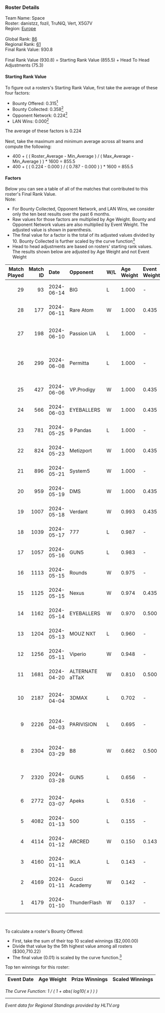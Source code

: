 ### Roster Details<br />
Team Name: Space<br />
Roster: danistzz, fozil, TruNiQ, Vert, X5G7V<br />
Region: [Europe]( ../standings_europe.md)<br />
<br />
Global Rank: [86](../standings_global.md)<br />
Regional Rank: [61]( ../standings_europe.md)<br />
Final Rank Value:  930.8<br />
<br />
Final Rank Value (930.8) = Starting Rank Value (855.5) + Head To Head Adjustments (75.3)<br />

#### Starting Rank Value<br />
To figure out a rosters's Starting Rank Value, first take the average of these four factors:<br />
- Bounty Offered: 0.315[<sup>1</sup>](#table2)
- Bounty Collected: 0.358[<sup>2</sup>](#table1)
- Opponent Network: 0.224[<sup>2</sup>](#table1)
- LAN Wins: 0.000[<sup>2</sup>](#table1)

The average of these factors is 0.224<br />
<br />
Next, take the maximum and minimum average across all teams and compute the following:<br />
- 400 + ( ( Roster_Average - Min_Average ) / ( Max_Average - Min_Average ) ) * 1600 = 855.5
- 400 + ( ( 0.224 - 0.000 ) / ( 0.787 - 0.000 ) ) * 1600 = 855.5


#### Factors<br />
Below you can see a table of all of the matches that contributed to this roster's Final Rank Value.<br />
Note:<br />

- For Bounty Collected, Opponent Network, and LAN Wins, we consider only the ten best results over the past 6 months.
- Raw values for those factors are multiplied by Age Weight. Bounty and Opponent Network values are also multiplied by Event Weight. The adjusted value is shown in parenthesis.
- The final value for a factor is the total of its adjusted values divided by 10. Bounty Collected is further scaled by the curve function[<sup>3</sup>](#curveFunction)
- Head to head adjustments are based on rosters' starting rank values. The results shown below are adjusted by Age Weight and not Event Weight
<span id="table1"></span><br />


| Match Played | Match ID | Date       | Opponent        | W/L | Age Weight | Event Weight | Bounty Collected | Opponent Network | LAN Wins  | H2H Adj. | Roster                                    |
| -: | -: | :- | :- | :- | :- | :- | :- | :- | :- | -: | :- |
|           29 |       93 | 2024-06-14 | BIG             | L   | 1.000      | -            | -                | -                | -         |    -1.90 | danistzz, fozil, TruNiQ, Vert, X5G7V      |
|           28 |      177 | 2024-06-11 | Rare Atom       | W   | 1.000      | 0.435        | -                | 0.218 (0.095)    | 0 (0.000) |     6.38 | danistzz, fozil, TruNiQ, Vert, X5G7V      |
|           27 |      198 | 2024-06-10 | Passion UA      | L   | 1.000      | -            | -                | -                | -         |   -10.01 | danistzz, fozil, H4SAN4TOR, Vert, X5G7V   |
|           26 |      299 | 2024-06-08 | Permitta        | L   | 1.000      | -            | -                | -                | -         |   -14.37 | danistzz, fozil, H4SAN4TOR, TruNiQ, X5G7V |
|           25 |      427 | 2024-06-06 | VP.Prodigy      | W   | 1.000      | 0.435        | 0.033 (0.014)    | 0.518 (0.225)    | 0 (0.000) |    17.08 | danistzz, fozil, TruNiQ, Vert, X5G7V      |
|           24 |      566 | 2024-06-03 | EYEBALLERS      | W   | 1.000      | 0.435        | 0.006 (0.002)    | 0.653 (0.284)    | 0 (0.000) |    14.32 | danistzz, fozil, TruNiQ, Vert, X5G7V      |
|           23 |      781 | 2024-05-25 | 9 Pandas        | L   | 1.000      | -            | -                | -                | -         |    -6.75 | danistzz, fozil, TruNiQ, Vert, X5G7V      |
|           22 |      824 | 2024-05-23 | Metizport       | W   | 1.000      | 0.435        | 0.073 (0.032)    | 0.587 (0.255)    | 0 (0.000) |    22.55 | danistzz, fozil, TruNiQ, Vert, X5G7V      |
|           21 |      896 | 2024-05-21 | System5         | W   | 1.000      | -            | -                | -                | 0 (0.000) |     4.37 | danistzz, fozil, TruNiQ, Vert, X5G7V      |
|           20 |      959 | 2024-05-19 | DMS             | W   | 1.000      | 0.435        | 0.004 (0.002)    | 0.473 (0.205)    | 0 (0.000) |    17.37 | danistzz, fozil, TruNiQ, Vert, X5G7V      |
|           19 |     1007 | 2024-05-18 | Verdant         | W   | 0.993      | 0.435        | 0.013 (0.006)    | 0.308 (0.133)    | 0 (0.000) |    14.13 | danistzz, fozil, TruNiQ, Vert, X5G7V      |
|           18 |     1039 | 2024-05-17 | 777             | L   | 0.987      | -            | -                | -                | -         |   -20.83 | danistzz, fozil, TruNiQ, Vert, X5G7V      |
|           17 |     1057 | 2024-05-16 | GUN5            | L   | 0.983      | -            | -                | -                | -         |   -12.10 | danistzz, fozil, TruNiQ, Vert, X5G7V      |
|           16 |     1113 | 2024-05-15 | Rounds          | W   | 0.975      | -            | -                | -                | 0 (0.000) |     1.74 | danistzz, fozil, TruNiQ, Vert, X5G7V      |
|           15 |     1125 | 2024-05-15 | Nexus           | W   | 0.974      | 0.435        | 0.012 (0.005)    | 0.397 (0.168)    | 0 (0.000) |    12.76 | danistzz, fozil, TruNiQ, Vert, X5G7V      |
|           14 |     1162 | 2024-05-14 | EYEBALLERS      | W   | 0.970      | 0.500        | 0.006 (0.003)    | 0.653 (0.317)    | 0 (0.000) |    17.81 | danistzz, fozil, TruNiQ, Vert, X5G7V      |
|           13 |     1204 | 2024-05-13 | MOUZ NXT        | L   | 0.960      | -            | -                | -                | -         |    -6.24 | danistzz, fozil, TruNiQ, Vert, X5G7V      |
|           12 |     1256 | 2024-05-11 | Viperio         | W   | 0.948      | -            | -                | -                | -         |     6.31 | danistzz, fozil, TruNiQ, Vert, X5G7V      |
|           11 |     1681 | 2024-04-20 | ALTERNATE aTTaX | W   | 0.810      | 0.500        | 0.046 (0.019)    | 0.573 (0.232)    | -         |    16.93 | danistzz, fozil, TruNiQ, Vert, X5G7V      |
|           10 |     2187 | 2024-04-04 | 3DMAX           | L   | 0.702      | -            | -                | -                | -         |    -2.46 | danistzz, fozil, TruNiQ, Vert, waterfaLLZ |
|            9 |     2226 | 2024-04-03 | PARIVISION      | L   | 0.695      | -            | -                | -                | -         |    -6.36 | danistzz, fozil, TruNiQ, Vert, waterfaLLZ |
|            8 |     2304 | 2024-03-29 | B8              | W   | 0.662      | 0.500        | 0.229 (0.076)    | 1.000 (0.331)    | -         |    17.99 | danistzz, fozil, TruNiQ, Vert, waterfaLLZ |
|            7 |     2320 | 2024-03-28 | GUN5            | L   | 0.656      | -            | -                | -                | -         |    -7.15 | danistzz, fozil, TruNiQ, Vert, waterfaLLZ |
|            6 |     2772 | 2024-03-07 | Apeks           | L   | 0.516      | -            | -                | -                | -         |    -2.80 | enzero, fozil, TruNiQ, Vert, waterfaLLZ   |
|            5 |     4082 | 2024-01-13 | 500             | L   | 0.155      | -            | -                | -                | -         |    -3.17 | enzero, fozil, leri511, TruNiQ, Vert      |
|            4 |     4114 | 2024-01-12 | ARCRED          | W   | 0.150      | 0.143        | 0.048 (0.001)    | -                | -         |     2.60 | enzero, fozil, leri511, TruNiQ, Vert      |
|            3 |     4160 | 2024-01-11 | IKLA            | L   | 0.143      | -            | -                | -                | -         |    -3.83 | enzero, fozil, leri511, TruNiQ, Vert      |
|            2 |     4169 | 2024-01-11 | Gucci Academy   | W   | 0.142      | -            | -                | -                | -         |     0.58 | enzero, fozil, leri511, TruNiQ, Vert      |
|            1 |     4179 | 2024-01-10 | ThunderFlash    | W   | 0.137      | -            | -                | -                | -         |     0.31 | enzero, fozil, leri511, TruNiQ, Vert      |

<br />
<span id="table2"></span><br />
To calculate a roster's Bounty Offered:<br />

- First, take the sum of their top 10 scaled winnings ($2,000.00)
- Divide that value by the 5th highest value among all rosters ($300,710.22)
- The final value (0.01) is scaled by the curve function.[<sup>3</sup>](#curveFunction)

Top ten winnings for this roster:<br />

| Event Date | Age Weight | Prize Winnings | Scaled Winnings |
| :- | -: | :- | :- |


<span id="curveFunction"></span>_The Curve Function: 1 / ( 1 + abs( log10( x ) ) )_<br />

---
_Event data for Regional Standings provided by HLTV.org_<br />
